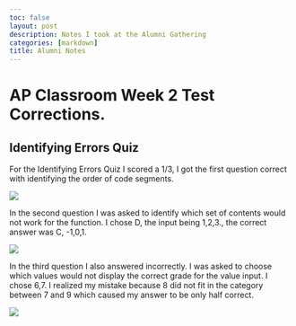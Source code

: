 ```yaml
---
toc: false
layout: post
description: Notes I took at the Alumni Gathering
categories: [markdown]
title: Alumni Notes
---
```


# AP Classroom Week 2 Test Corrections.

## Identifying Errors Quiz

For the Identifying Errors Quiz I scored a 1/3, I got the first question correct with identifying the order of code segments.

![]({{site.baseurl}}/APCQ1.png/)

In the second question I was asked to identify which set of contents would not work for the function. I chose D, the input being 1,2,3., the correct answer was C, -1,0,1.

![]({{site.baseurl}}/images/APCQ2.png)

In the third question I also answered incorrectly. I was asked to choose which values would not display the correct grade for the value input. I chose 6,7. I realized my mistake because 8 did not fit in the category between 7 and 9 which caused my answer to be only half correct.

![]({{site.baseurl}}/images/APC3.png)